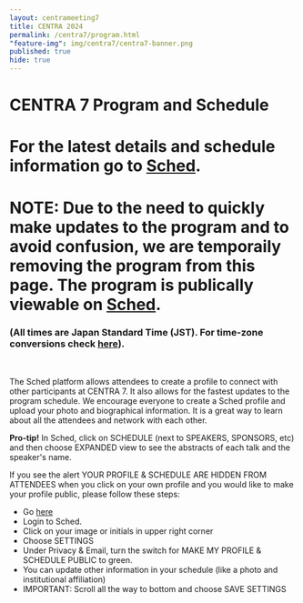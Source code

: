 ```yaml
---
layout: centrameeting7
title: CENTRA 2024
permalink: /centra7/program.html
"feature-img": img/centra7/centra7-banner.png
published: true
hide: true
---
```


# CENTRA 7 Program and Schedule <br> 
# For the latest details and schedule information go to [Sched](https://centra7.sched.com/).<br> 
# NOTE: Due to the need to quickly make updates to the program and to avoid confusion, we are temporaily removing the program from this page. The program is publically viewable on [Sched](https://centra7.sched.com/).
### (All times are Japan Standard Time (JST). For time-zone conversions check [here](https://www.timeanddate.com/worldclock/converter.html)).<br>  
<br>

The Sched platform allows attendees to create a profile to connect with other participants at CENTRA 7. It also allows for the fastest updates to the program schedule. We encourage everyone to create a Sched profile and upload your photo and biographical information. It is a great way to learn about all the attendees and network with each other.

**Pro-tip!**
In Sched, click on SCHEDULE (next to SPEAKERS, SPONSORS, etc) and then choose EXPANDED view to see the abstracts of each talk and the speaker's name.

If you see the alert YOUR PROFILE & SCHEDULE ARE HIDDEN FROM ATTENDEES when you click on your own profile and you would like to make your profile public, please follow these steps: 

- Go [here](https://centra7.sched.com/)
- Login to Sched.
- Click on your image or initials in upper right corner
- Choose SETTINGS
- Under Privacy & Email, turn the switch for MAKE MY PROFILE & SCHEDULE PUBLIC to green.
- You can update other information in your schedule (like a photo and institutional affiliation)
- IMPORTANT: Scroll all the way to bottom and choose SAVE SETTINGS
<br>
<!--
****
      February 6, Tuesday (火)

### Cloud-edge Fusion (CEF) Symposium
### Location: AIST Rinkai, Annex Building, 11F, Odaiba

***
#### 08:30 -  
**Registration** 
<br>

***
#### 09:00 – 09:15
**Opening Welcome**

***
#### 09:15 - 10:15
**Global Perspectives on Cloud-Edge Fusion I**
- Beth Plale, Indiana University
- Hidehisa Nagano, NICT

***
#### 10:15 – 10:45 
**Break**

****
#### 10:45 – 11:45
**Global Perspectives on Cloud-Edge Fusion II**
- Ming-Der Yang, Fang-Pang Lin, National Center for High Performance Computing
- Jeonghoon Moon, KISTI (virtual/remote presentation)

****
#### 11:45 – 12:45 
**Lunch**

****
#### 12:45 – 13:00
**AIST Cloud-Edge Fusion Opening**
- Hiro Kishimoto, AIST

****
#### 13:00-14:20
**Resource Management**
- Takahiro Hirofuchi, AIST
- Tetsuya Ido, NICT
- Katsuhiro Horiba, Softbank
- Kohei Taniguchi, Osaka University

****
#### 14:20 - 14:50
**Break**

****
#### 14:50 - 15:50
**Zero Trust**
- Yutaka Oiwa, AIST 
- Atsuko Takefusa, NII
- Yuji Sekiya, University of Tokyo

****
#### 15:50 - 17:05
**Data Security and Trust**
- Kenichi Korai, Kyutech
- Le Van An, AIST
- Bou Savong, University of Tsukuba 
- Shin Nakajima, University of Tokyo

****
#### 17:05 - 17:35
**Global Perspectives on Cloud-Edge Fusion III**
- Rui Oliveira, INESC-TEC 

****
#### 17:35 – 17:45
**Closing Remarks**


****
      February 7, Wednesday (水)

### Quantum Computing Symposium
### Location: Miraikan, Odaiba

***
#### 08:30 -  
**Registration**  

***
#### 09:00 - 09:15  
**Welcome Remarks**  

***
#### 9:15 - 10:00  
**G-QuAT**
- Masahiro Horibe, AIST

***
#### 10:00 - 10:30
**Break**

***
#### 10:30 - 12:00
**HPC+QC**
- Mitsuhisa Sato, RIKEN
- Ulf Tigerstedt, CSC
- Ryousei Takano, AIST

***
#### 12:00 - 13:30
**Lunch**

***
#### 13:30 - 14:45
**Software Stack I**
- Takuji Hiraoka, Fixstars Amplify/Q-STAR
- Ryota Kojima, QunaSys

***
#### 14:45 - 15:15
**Break**

***
#### 15:15 - 16:15
**Software Stack II**
- Shoko Utsunomiya, AWS Japan
- Sam Stanwyck, NVIDIA

***
#### 16:15 - 16:30
**Closing remarks**


***
#### 18:00 - 20:00
**CENTRA 7 Opening Reception**
- Katsuo Tamago

****
      February 8, Thursday (木)

### CENTRA 7 Day 1
### Location: Miraikan, Odaiba

***
#### 08:30 -  
**Registration** 
<br>
<br>

***
#### 09:00 – 09:15
**Opening Welcome**

***
#### 09:15 - 10:00
**Keynote Presentation** 
Professor Rio Yokota  
Global Scientific Information and Computing Center, Tokyo Institute of Technology  
*Title: Training a Large Language Model on ABCI*  

***
#### 10:00 – 10:30 
**Group Photo and Break**

****
#### 10:30 – 12:00
**Institutional Updates**
- **AIST**
- **KISTI**
- **NICT**
- **NCHC**
- **Indiana University**
- **INESCTEC**
- **UF Gainesville**

****
#### 12:00 – 13:00 
**Lunch**

****
#### 13:00 – 15:00
**Technical Abstract Presentations and Ongoing Project Updates**
- **Abstract placeholder:**
- **Abstract placeholder:**
- **Abstract placeholder:**
- **Abstract placeholder:**
-->
<!-- “AirBox: a Participatory Ecosystem for PM2.5 Monitoring,” Ling-Jyh Chen
- **Project review:** “Distributed Lifemapper,” Aimee Stewart
- **Proposed project:** “Privacy-preserving Cloud Computing for IoT,” INESC TEC and  KISTI
- **Proposed project:** “Network Congestion Issues in Disaster Scenarios,” Krishna Kant
- **Proposed project:** “PADE: Precision Agriculture with Drones and Edge,” Christopher  Stewart
  “Using UAV Images to Monitoring Rice Paddy with Artificial Intelligence,” Hui-Ping Tsai et al.
- **Proposed project:** “Secure Data Collaboration Using GFFS,” Andrew Grimshaw
-->
<!--
****
#### 15:00 — 15:30 
**Break**

****
#### 15:30 – 17:00 
**Concurrent Breakout Sessions**

***
#### 18:00 - 20:00
**CENTRA 7 Dinner**
- Observation Lounge, Miraikan

****
      February 9, Friday (金)

### CENTRA 7 Day 2
### Location: Miraikan, Odaiba

***
#### 08:30 -  
**Registration** 
<br>
<br>

#### 09:00 – 09:05 
**Opening remarks/Housekeeping**

****
#### 09:05 – 10:00 
**Technical Abstract Presentations**
- **Abstract placeholder:**
- **Abstract placeholder:**

****
#### 10:00 – 10:30
**Break**

****
#### 10:30 – 12:00
**CEF Presentations**
- Tomohiro Kudoh (AIST)
- Softbank (TBD)
- NTT Data (TBD)

****
### 12:00 – 13:30
**Lunch**  
**(CENTRA Steering Committee meeting with lunch boxes)**

****
### 13:30 – 15:00
**Concurrent Breakout Sessions**

****
### 15:00 – 15:30
**Breakout reports**

****
### 15:30 – 16:00
**Closing Remarks and Announcements for Future CENTRA Events**
-->


